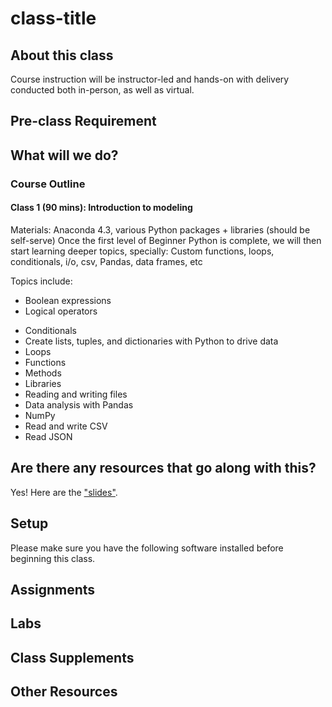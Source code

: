 # class-title

## About this class

Course instruction will be instructor-led and hands-on with delivery conducted both in-person, as well as virtual.

## Pre-class Requirement

## What will we do?

### Course Outline

#### Class 1 (90 mins): Introduction to modeling
Materials: Anaconda 4.3, various Python packages + libraries (should be self-serve)
Once the first level of Beginner Python is complete, we will then start learning deeper topics, specially: Custom functions, loops, conditionals, i/o, csv, Pandas, data frames, etc 

Topics include: 
  * Boolean expressions
  * Logical operators
  - Conditionals
  - Create lists, tuples, and dictionaries with Python to drive data
  - Loops
  - Functions
  - Methods
  - Libraries
  - Reading and writing files
  - Data analysis with Pandas
  - NumPy
  - Read and write CSV
  - Read JSON


## Are there any resources that go along with this?
Yes! Here are the ["slides"](#).

## Setup
Please make sure you have the following software installed before beginning this class.

## Assignments

## Labs

## Class Supplements

## Other Resources
